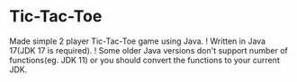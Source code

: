 # Tic-Tac-Toe
Made simple 2 player Tic-Tac-Toe game using Java.
! Written in Java 17(JDK 17 is required).
! Some older Java versions don't support number of functions(eg. JDK 11) or you should convert the functions to your current JDK.
